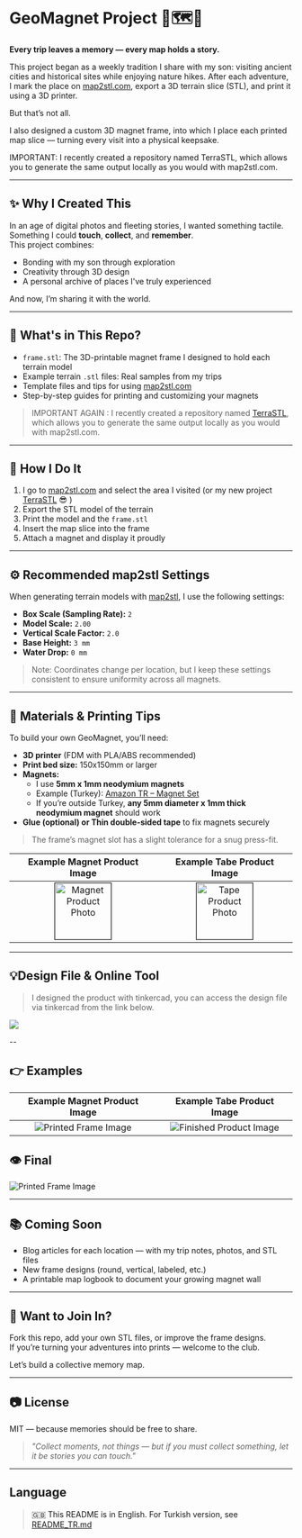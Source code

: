 

# GeoMagnet Project 🧭🗺️🧲
**Every trip leaves a memory — every map holds a story.**

This project began as a weekly tradition I share with my son: visiting ancient cities and historical sites while enjoying nature hikes. After each adventure, I mark the place on [map2stl.com](https://www.map2stl.com/), export a 3D terrain slice (STL), and print it using a 3D printer.

But that’s not all.

I also designed a custom 3D magnet frame, into which I place each printed map slice — turning every visit into a physical keepsake.

IMPORTANT: I recently created a repository named TerraSTL, which allows you to generate the same output locally as you would with map2stl.com.

---



## ✨ Why I Created This

In an age of digital photos and fleeting stories, I wanted something tactile.  
Something I could **touch**, **collect**, and **remember**.  
This project combines:
- Bonding with my son through exploration
- Creativity through 3D design
- A personal archive of places I've truly experienced

And now, I’m sharing it with the world.

---

## 🔧 What's in This Repo?

- `frame.stl`: The 3D-printable magnet frame I designed to hold each terrain model
- Example terrain `.stl` files: Real samples from my trips
- Template files and tips for using [map2stl.com](https://www.map2stl.com/)
- Step-by-step guides for printing and customizing your magnets

> IMPORTANT AGAIN : I recently created a repository named [TerraSTL](https://github.com/aligundogdu/TerraStl), which allows you to generate the same output locally as you would with map2stl.com.

---

## 🧲 How I Do It

1. I go to [map2stl.com](https://www.map2stl.com/) and select the area I visited (or my new project [TerraSTL](https://github.com/aligundogdu/TerraStl) 😎 )
2. Export the STL model of the terrain
3. Print the model and the `frame.stl`
4. Insert the map slice into the frame
5. Attach a magnet and display it proudly

---

## ⚙️ Recommended map2stl Settings

When generating terrain models with [map2stl](https://www.map2stl.com/), I use the following settings:

- **Box Scale (Sampling Rate):** `2`
- **Model Scale:** `2.00`
- **Vertical Scale Factor:** `2.0`
- **Base Height:** `3 mm`
- **Water Drop:** `0 mm`

> Note: Coordinates change per location, but I keep these settings consistent to ensure uniformity across all magnets.

---

## 🧱 Materials & Printing Tips

To build your own GeoMagnet, you’ll need:

- **3D printer** (FDM with PLA/ABS recommended)
- **Print bed size:** 150x150mm or larger
- **Magnets:**
  - I use **5mm x 1mm neodymium magnets**
  - Example (Turkey): [Amazon TR – Magnet Set](https://www.amazon.com.tr/gp/product/B0BHSLGWDK?smid=A2WWZK4XHM25LW&psc=1)
  - If you’re outside Turkey, **any 5mm diameter x 1mm thick neodymium magnet** should work
- **Glue (optional) or Thin double-sided tape** to fix magnets securely

> The frame’s magnet slot has a slight tolerance for a snug press-fit. 

Example Magnet Product Image             |  Example Tabe Product Image
:-------------------------:|:-------------------------:
<img src="images/magnet-image.jpg" alt="Magnet Product Photo" height="100px" border="1px"/> | <img src="images/tape-image.jpg" alt="Tape Product Photo" height="100px" border="1px"/>



---
## 💡Design File & Online Tool

> I designed the product with tinkercad, you can access the design file via tinkercad from the link below.

<a href="https://www.tinkercad.com/things/a7Sl9GH4awK-geo-magnet-frame" target="_blank"><img src="images/frame-image.png"><a/>


--
## 👉 Examples

Example Magnet Product Image             |  Example Tabe Product Image
:-------------------------:|:-------------------------:
<img src="images/frame-image.jpeg" alt="Printed Frame Image" /> | <img src="images/example-image.jpeg" alt="Finished Product Image" />

## 👁 Final

<img src="images/result-image-20052025.png" alt="Printed Frame Image" /> 

---

## 📚 Coming Soon

- Blog articles for each location — with my trip notes, photos, and STL files
- New frame designs (round, vertical, labeled, etc.)
- A printable map logbook to document your growing magnet wall

---

## 🫶 Want to Join In?

Fork this repo, add your own STL files, or improve the frame designs.  
If you’re turning your adventures into prints — welcome to the club.

Let’s build a collective memory map.

---

## 📷 License

MIT — because memories should be free to share.

> _"Collect moments, not things — but if you must collect something, let it be stories you can touch."_

---

## Language

> 🇬🇧 This README is in English. For Turkish version, see [README_TR.md](README_TR.md)
